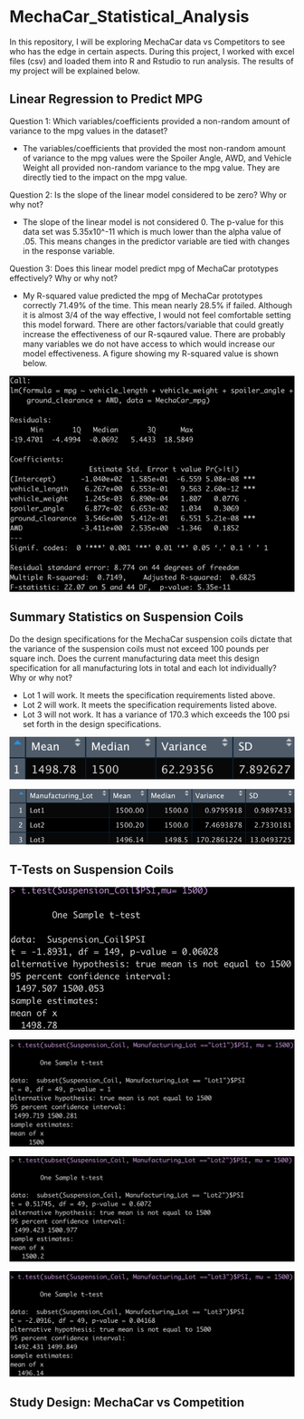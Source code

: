 # MechaCar_Statistical_Analysis

In this repository, I will be exploring MechaCar data vs Competitors to see who has the edge in certain aspects. During this project, I worked with excel files (csv) and loaded them into R and Rstudio to run analysis. The results of my project will be explained below.

## Linear Regression to Predict MPG

Question 1: Which variables/coefficients provided a non-random amount of variance to the mpg values in the dataset?
- The variables/coefficients that provided the most non-random amount of variance to the mpg values were the Spoiler Angle, AWD, and Vehicle Weight all provided non-random variance to the mpg value. They are directly tied to the impact on the mpg value.

Question 2: Is the slope of the linear model considered to be zero? Why or why not?
- The slope of the linear model is not considered 0. The p-value for this data set was 5.35x10^-11 which is much lower than the alpha value of .05. This means changes in the predictor variable are tied with changes in the response variable.

Question 3: Does this linear model predict mpg of MechaCar prototypes effectively? Why or why not?
- My R-squared value predicted the mpg of MechaCar prototypes correctly 71.49% of the time. This mean nearly 28.5% if failed. Although it is almost 3/4 of the way effective, I would not feel comfortable setting this model forward. There are other factors/variable that could greatly increase the effectiveness of our R-sqaured value. There are probably many variables we do not have access to which would increase our model effectiveness. A figure showing my R-squared value is shown below.

![LinearRegressionOverview](Resources/LinearRegressionOverview.PNG)

## Summary Statistics on Suspension Coils

Do the design specifications for the MechaCar suspension coils dictate that the variance of the suspension coils must not exceed 100 pounds per square inch. Does the current manufacturing data meet this design specification for all manufacturing lots in total and each lot individually? Why or why not?

- Lot 1 will work. It meets the specification requirements listed above.
- Lot 2 will work. It meets the specification requirements listed above.
- Lot 3 will not work. It has a variance of 170.3 which exceeds the 100 psi set forth in the design specifications.


![CompleteSummary](Resources/CompleteSummary.PNG)

![LotSummary](Resources/LotSummary.PNG)


## T-Tests on Suspension Coils

![TtestFull](Resources/TtestFull.PNG)


![TtestLot1](Resources/TtestLot1.PNG)


![TtestLot2](Resources/TtestLot2.PNG)


![TtestLot3](Resources/TtestLot3.PNG)

## Study Design: MechaCar vs Competition

